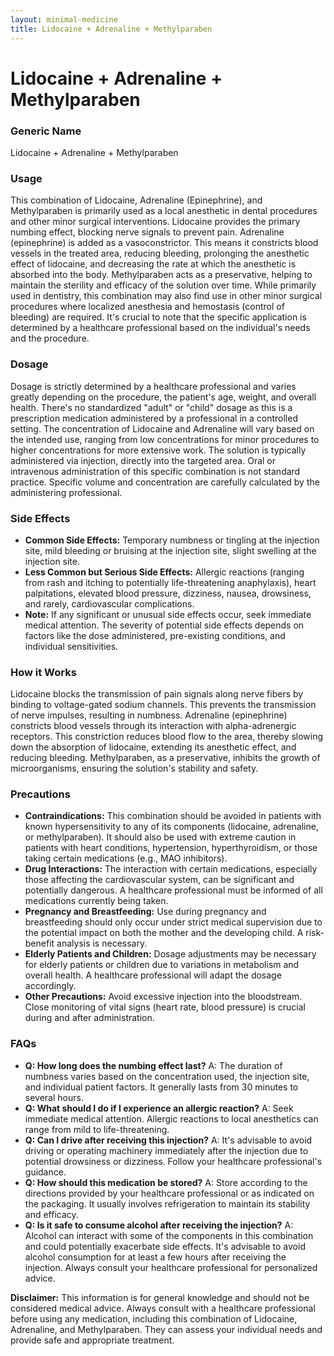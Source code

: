 ```yaml
---
layout: minimal-medicine
title: Lidocaine + Adrenaline + Methylparaben
---
```


# Lidocaine + Adrenaline + Methylparaben
### Generic Name
Lidocaine + Adrenaline + Methylparaben


### Usage

This combination of Lidocaine, Adrenaline (Epinephrine), and Methylparaben is primarily used as a local anesthetic in dental procedures and other minor surgical interventions.  Lidocaine provides the primary numbing effect, blocking nerve signals to prevent pain. Adrenaline (epinephrine) is added as a vasoconstrictor.  This means it constricts blood vessels in the treated area, reducing bleeding, prolonging the anesthetic effect of lidocaine, and decreasing the rate at which the anesthetic is absorbed into the body. Methylparaben acts as a preservative, helping to maintain the sterility and efficacy of the solution over time.  While primarily used in dentistry, this combination may also find use in other minor surgical procedures where localized anesthesia and hemostasis (control of bleeding) are required.  It's crucial to note that the specific application is determined by a healthcare professional based on the individual's needs and the procedure.


### Dosage

Dosage is strictly determined by a healthcare professional and varies greatly depending on the procedure, the patient's age, weight, and overall health. There's no standardized "adult" or "child" dosage as this is a prescription medication administered by a professional in a controlled setting.  The concentration of Lidocaine and Adrenaline will vary based on the intended use, ranging from low concentrations for minor procedures to higher concentrations for more extensive work. The solution is typically administered via injection, directly into the targeted area.  Oral or intravenous administration of this specific combination is not standard practice.  Specific volume and concentration are carefully calculated by the administering professional.


### Side Effects

* **Common Side Effects:**  Temporary numbness or tingling at the injection site, mild bleeding or bruising at the injection site, slight swelling at the injection site.
* **Less Common but Serious Side Effects:** Allergic reactions (ranging from rash and itching to potentially life-threatening anaphylaxis), heart palpitations, elevated blood pressure, dizziness, nausea, drowsiness, and rarely, cardiovascular complications.
* **Note:**  If any significant or unusual side effects occur, seek immediate medical attention.  The severity of potential side effects depends on factors like the dose administered, pre-existing conditions, and individual sensitivities.


### How it Works

Lidocaine blocks the transmission of pain signals along nerve fibers by binding to voltage-gated sodium channels.  This prevents the transmission of nerve impulses, resulting in numbness. Adrenaline (epinephrine) constricts blood vessels through its interaction with alpha-adrenergic receptors.  This constriction reduces blood flow to the area, thereby slowing down the absorption of lidocaine, extending its anesthetic effect, and reducing bleeding. Methylparaben, as a preservative, inhibits the growth of microorganisms, ensuring the solution's stability and safety.


### Precautions

* **Contraindications:** This combination should be avoided in patients with known hypersensitivity to any of its components (lidocaine, adrenaline, or methylparaben). It should also be used with extreme caution in patients with heart conditions, hypertension, hyperthyroidism, or those taking certain medications (e.g., MAO inhibitors).
* **Drug Interactions:**  The interaction with certain medications, especially those affecting the cardiovascular system, can be significant and potentially dangerous.  A healthcare professional must be informed of all medications currently being taken.
* **Pregnancy and Breastfeeding:** Use during pregnancy and breastfeeding should only occur under strict medical supervision due to the potential impact on both the mother and the developing child.  A risk-benefit analysis is necessary.
* **Elderly Patients and Children:** Dosage adjustments may be necessary for elderly patients or children due to variations in metabolism and overall health.  A healthcare professional will adapt the dosage accordingly.
* **Other Precautions:** Avoid excessive injection into the bloodstream.  Close monitoring of vital signs (heart rate, blood pressure) is crucial during and after administration.


### FAQs

* **Q: How long does the numbing effect last?**  A: The duration of numbness varies based on the concentration used, the injection site, and individual patient factors. It generally lasts from 30 minutes to several hours.
* **Q:  What should I do if I experience an allergic reaction?** A: Seek immediate medical attention. Allergic reactions to local anesthetics can range from mild to life-threatening.
* **Q: Can I drive after receiving this injection?**  A: It's advisable to avoid driving or operating machinery immediately after the injection due to potential drowsiness or dizziness.  Follow your healthcare professional's guidance.
* **Q: How should this medication be stored?** A:  Store according to the directions provided by your healthcare professional or as indicated on the packaging. It usually involves refrigeration to maintain its stability and efficacy.
* **Q: Is it safe to consume alcohol after receiving the injection?** A:  Alcohol can interact with some of the components in this combination and could potentially exacerbate side effects.  It's advisable to avoid alcohol consumption for at least a few hours after receiving the injection. Always consult your healthcare professional for personalized advice.

**Disclaimer:** This information is for general knowledge and should not be considered medical advice. Always consult with a healthcare professional before using any medication, including this combination of Lidocaine, Adrenaline, and Methylparaben.  They can assess your individual needs and provide safe and appropriate treatment.
